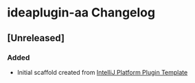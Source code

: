 <!-- Keep a Changelog guide -> https://keepachangelog.com -->

# ideaplugin-aa Changelog

## [Unreleased]
### Added
- Initial scaffold created from [IntelliJ Platform Plugin Template](https://github.com/JetBrains/intellij-platform-plugin-template)
